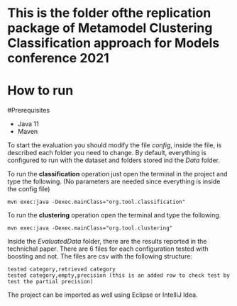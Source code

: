 # This is the folder ofthe replication package of Metamodel Clustering Classification approach for Models conference 2021

# How to run

#Prerequisites
  * Java 11
  * Maven

To start the evaluation you should modify the file *config*, inside the file, is described each folder you need to change.
By default, everything is configured to run with the dataset and folders stored ind the *Data* folder.

To run the **classification** operation just open the terminal in the project and type the following. (No parameters are needed since everything is inside the config file)
```
mvn exec:java -Dexec.mainClass="org.tool.classification"
```

To run the **clustering** operation open the terminal and type the following.
```
mvn exec:java -Dexec.mainClass="org.tool.clustering"
```

Inside the *EvaluatedData* folder, there are the results reported in the technichal paper.
There are 6 files for each configuration tested with boosting and not.
The files are csv with the following structure:
```
tested category,retrieved category
tested category,empty,precision (this is an added row to check test by test the partial precision)
```

The project can be imported as well using Eclipse or IntelliJ Idea.
